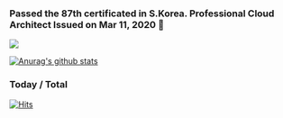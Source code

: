 ### Passed the 87th certificated in S.Korea. Professional Cloud Architect Issued on Mar 11, 2020 🐍

<img src="https://raw.githubusercontent.com/dsg890789/JwsPortfolio/master/Google%20Cloud%20Platform%20Certified%20Professional%20Cloud%20Architect.png">

[![Anurag's github stats](https://github-readme-stats.vercel.app/api?username=WooSung-Jung)](https://github.com/anuraghazra/github-readme-stats)

### Today / Total
[![Hits](https://hits.seeyoufarm.com/api/count/incr/badge.svg?url=https%3A%2F%2Fgithub.com%2FWooSung-Jung&count_bg=%2379C83D&title_bg=%23555555&icon=&icon_color=%23E7E7E7&title=hits&edge_flat=false)](https://hits.seeyoufarm.com)
